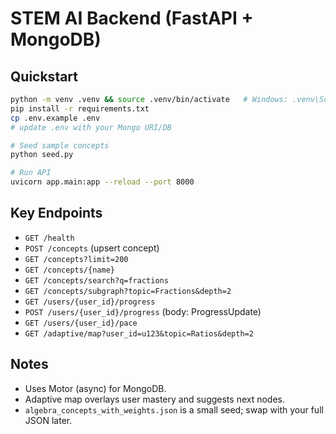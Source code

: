 # STEM AI Backend (FastAPI + MongoDB)

## Quickstart
```bash
python -m venv .venv && source .venv/bin/activate   # Windows: .venv\Scripts\activate
pip install -r requirements.txt
cp .env.example .env
# update .env with your Mongo URI/DB

# Seed sample concepts
python seed.py

# Run API
uvicorn app.main:app --reload --port 8000
```

## Key Endpoints
- `GET /health`
- `POST /concepts` (upsert concept)
- `GET /concepts?limit=200`
- `GET /concepts/{name}`
- `GET /concepts/search?q=fractions`
- `GET /concepts/subgraph?topic=Fractions&depth=2`
- `GET /users/{user_id}/progress`
- `POST /users/{user_id}/progress` (body: ProgressUpdate)
- `GET /users/{user_id}/pace`
- `GET /adaptive/map?user_id=u123&topic=Ratios&depth=2`

## Notes
- Uses Motor (async) for MongoDB.
- Adaptive map overlays user mastery and suggests next nodes.
- `algebra_concepts_with_weights.json` is a small seed; swap with your full JSON later.
